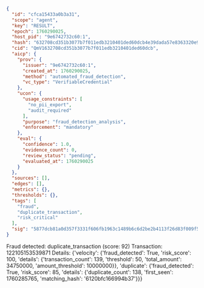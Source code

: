 ```json
{
  "id": "cfca15433a0b3a31",
  "scope": "agent",
  "key": "RESULT",
  "epoch": 1760290025,
  "host_pid": "9e6742732c60:1",
  "hash": "632708cd351b3077b7f011edb3210401ded60dcb4e39dada57e8363320e9ff1f",
  "cid": "QmV1632708cd351b3077b7f011edb3210401ded60dcb",
  "aicp": {
    "prov": {
      "issuer": "9e6742732c60:1",
      "created_at": 1760290025,
      "method": "automated_fraud_detection",
      "vc_type": "VerifiableCredential"
    },
    "ucon": {
      "usage_constraints": [
        "no_pii_export",
        "audit_required"
      ],
      "purpose": "fraud_detection_analysis",
      "enforcement": "mandatory"
    },
    "eval": {
      "confidence": 1.0,
      "evidence_count": 0,
      "review_status": "pending",
      "evaluated_at": 1760290025
    }
  },
  "sources": [],
  "edges": [],
  "metrics": {},
  "thresholds": {},
  "tags": [
    "fraud",
    "duplicate_transaction",
    "risk_critical"
  ],
  "sig": "5877dcb81a0d357f3331f606fb1963c1489b6c6d2be2b4113f26d83f009f5efd"
}
```

Fraud detected: duplicate_transaction (score: 92)
Transaction: 122105153539871
Details: {'velocity': {'fraud_detected': True, 'risk_score': 100, 'details': {'transaction_count': 139, 'threshold': 50, 'total_amount': 34750000, 'amount_threshold': 10000000}}, 'duplicate': {'fraud_detected': True, 'risk_score': 85, 'details': {'duplicate_count': 138, 'first_seen': 1760285765, 'matching_hash': '6120bfc166994b37'}}}